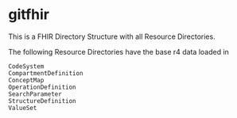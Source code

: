 # gitfhir
This is a FHIR Directory Structure with all Resource Directories.

The following Resource Directories have the base r4 data loaded in 

```CapabilityStatement
CodeSystem
CompartmentDefinition
ConceptMap
OperationDefinition
SearchParameter
StructureDefinition
ValueSet
```
